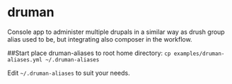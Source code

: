 # druman
Console app to administer multiple drupals in a similar way as drush group alias used to be, 
but integrating also composer in the workflow.

##Start
place druman-aliases to root home directory:
`cp examples/druman-aliases.yml ~/.druman-aliases`

Edit `~/.druman-aliases` to suit your needs.
